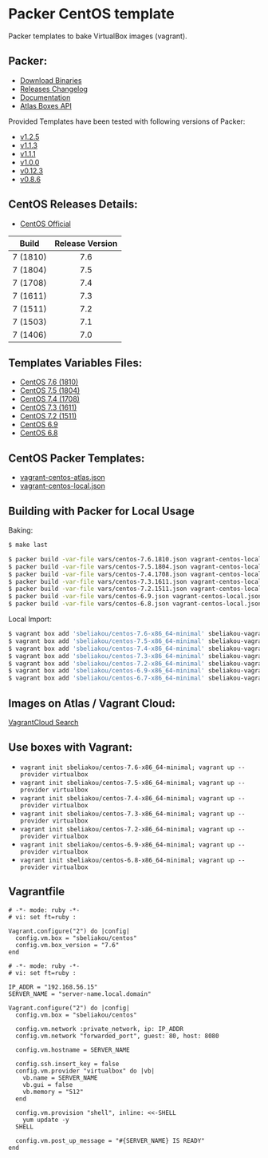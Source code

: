 Packer CentOS template
==============

Packer templates to bake VirtualBox images (vagrant).

Packer:
--------------
- [Download Binaries](https://releases.hashicorp.com/packer/)
- [Releases Changelog](https://github.com/hashicorp/packer/blob/v1.0.0/CHANGELOG.md)
- [Documentation](https://www.packer.io/docs/index.html)
- [Atlas Boxes API](https://atlas.hashicorp.com/help/api/vagrant/boxes)

Provided Templates have been tested with following versions of Packer:
- [v1.2.5](https://releases.hashicorp.com/packer/1.2.5/)
- [v1.1.3](https://releases.hashicorp.com/packer/1.1.1/)
- [v1.1.1](https://releases.hashicorp.com/packer/1.1.1/)
- [v1.0.0](https://releases.hashicorp.com/packer/1.0.0/)
- [v0.12.3](https://releases.hashicorp.com/packer/0.12.3/)
- [v0.8.6](https://releases.hashicorp.com/packer/0.8.6/)

CentOS Releases Details:
--------------
- [CentOS Official](https://wiki.centos.org/Download)

Build | Release Version |
| --| :--: |
7 (1810) | 7.6
7 (1804) | 7.5
7 (1708) | 7.4
7 (1611) | 7.3
7 (1511) | 7.2
7 (1503) | 7.1
7 (1406) | 7.0

Templates Variables Files:
--------------
- [CentOS 7.6 (1810)](vars/centos-7.6.1810.json)
- [CentOS 7.5 (1804)](vars/centos-7.5.1804.json)
- [CentOS 7.4 (1708)](vars/centos-7.4.1708.json)
- [CentOS 7.3 (1611)](vars/centos-7.3.1611.json)
- [CentOS 7.2 (1511)](vars/centos-7.2.1511.json)
- [CentOS 6.9](vars/centos-6.9.json)
- [CentOS 6.8](vars/centos-6.8.json)

CentOS Packer Templates:
--------------
- [vagrant-centos-atlas.json](vagrant-centos-atlas.json)
- [vagrant-centos-local.json](vagrant-centos-local.json)

Building with Packer for Local Usage
--------------

Baking:
```bash
$ make last

$ packer build -var-file vars/centos-7.6.1810.json vagrant-centos-local.json
$ packer build -var-file vars/centos-7.5.1804.json vagrant-centos-local.json
$ packer build -var-file vars/centos-7.4.1708.json vagrant-centos-local.json
$ packer build -var-file vars/centos-7.3.1611.json vagrant-centos-local.json
$ packer build -var-file vars/centos-7.2.1511.json vagrant-centos-local.json
$ packer build -var-file vars/centos-6.9.json vagrant-centos-local.json
$ packer build -var-file vars/centos-6.8.json vagrant-centos-local.json
```

Local Import:
```bash
$ vagrant box add 'sbeliakou/centos-7.6-x86_64-minimal' sbeliakou-vagrant-centos-7.6-x86_64-minimal.box
$ vagrant box add 'sbeliakou/centos-7.5-x86_64-minimal' sbeliakou-vagrant-centos-7.5-x86_64-minimal.box
$ vagrant box add 'sbeliakou/centos-7.4-x86_64-minimal' sbeliakou-vagrant-centos-7.4-x86_64-minimal.box
$ vagrant box add 'sbeliakou/centos-7.3-x86_64-minimal' sbeliakou-vagrant-centos-7.3-x86_64-minimal.box
$ vagrant box add 'sbeliakou/centos-7.2-x86_64-minimal' sbeliakou-vagrant-centos-7.2-x86_64-minimal.box
$ vagrant box add 'sbeliakou/centos-6.9-x86_64-minimal' sbeliakou-vagrant-centos-6.9-x86_64-minimal.box
$ vagrant box add 'sbeliakou/centos-6.7-x86_64-minimal' sbeliakou-vagrant-centos-6.7-x86_64-minimal.box
```

Images on Atlas / Vagrant Cloud:
--------------

[VagrantCloud Search](https://app.vagrantup.com/boxes/search?utf8=✓&sort=downloads&provider=&q=sbeliakou)

Use boxes with Vagrant:
--------------
- `vagrant init sbeliakou/centos-7.6-x86_64-minimal; vagrant up --provider virtualbox`
- `vagrant init sbeliakou/centos-7.5-x86_64-minimal; vagrant up --provider virtualbox`
- `vagrant init sbeliakou/centos-7.4-x86_64-minimal; vagrant up --provider virtualbox`
- `vagrant init sbeliakou/centos-7.3-x86_64-minimal; vagrant up --provider virtualbox`
- `vagrant init sbeliakou/centos-7.2-x86_64-minimal; vagrant up --provider virtualbox`
- `vagrant init sbeliakou/centos-6.9-x86_64-minimal; vagrant up --provider virtualbox`
- `vagrant init sbeliakou/centos-6.8-x86_64-minimal; vagrant up --provider virtualbox`

Vagrantfile
--------------
```
# -*- mode: ruby -*-
# vi: set ft=ruby :

Vagrant.configure("2") do |config|
  config.vm.box = "sbeliakou/centos"
  config.vm.box_version = "7.6"
end
```

```
# -*- mode: ruby -*-
# vi: set ft=ruby :

IP_ADDR = "192.168.56.15"
SERVER_NAME = "server-name.local.domain"

Vagrant.configure("2") do |config|
  config.vm.box = "sbeliakou/centos"

  config.vm.network :private_network, ip: IP_ADDR
  config.vm.network "forwarded_port", guest: 80, host: 8080

  config.vm.hostname = SERVER_NAME

  config.ssh.insert_key = false
  config.vm.provider "virtualbox" do |vb|
    vb.name = SERVER_NAME
    vb.gui = false
    vb.memory = "512"
  end

  config.vm.provision "shell", inline: <<-SHELL
    yum update -y  
  SHELL

  config.vm.post_up_message = "#{SERVER_NAME} IS READY"
end
```

